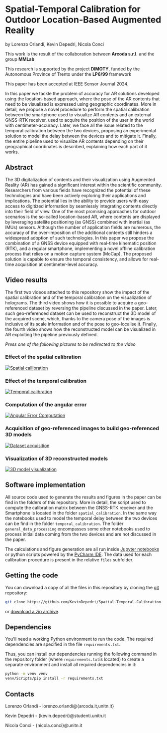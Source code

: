 # Spatial-Temporal Calibration for Outdoor Location-Based Augmented Reality

by
Lorenzo Orlandi,
Kevin Depedri,
Nicola Conci

This work is the result of the collaboration between **Arcoda s.r.l.** and the group **MMLab**

This research is supported by the project **DIMOTY**, funded by the Autonomous Province of Trento under the **LP6/99** framework

This paper has been accepted at IEEE Sensor Journal 2024.

In this paper we tackle the problem of accuracy for AR solutions developed using the location-based approach, where the pose of the AR contents that need to be visualized is expressed using geographic coordinates. More in detail, we propose a novel procedure to perform the spatial calibration between the smartphone used to visualize AR contents and an external GNSS-RTK receiver, used to acquire the position of the user in the world with centimeter-accuracy. Later, we face all the issue related to the temporal calibration between the two devices, proposing an experimental solution to model the delay between the devices and to mitigate it. Finally, the entire pipeline used to visualize AR contents depending on their geographical coordinates is described, explaining how each part of it works. 

<!-- 
![](manuscript/figures/hawaii-trend.png)

*Caption for the example figure with the main results.* -->


## Abstract
The 3D digitalization of contents and their visualization using Augmented Reality (AR) has gained a significant interest within the scientific community. Researchers from various fields have recognized the potential of these technologies and have been actively exploring their applications and implications. The potential lies in the ability to provide users with easy access to digitized information by seamlessly integrating contents directly into their field of view. One of the most promising approaches for outdoor scenarios is the so-called location-based AR, where contents are displayed by leveraging satellite positioning (as GNSS) combined with inertial (as IMUs) sensors. Although the number of application fields are numerous, the accuracy of the over-imposition of the additional contents still hinders a widespread adoption of such technologies. In this paper we propose the combination of a GNSS device equipped with real-time kinematic position (RTK), and a regular smartphone, implementing a novel offline calibration process that relies on a motion capture system (MoCap). The proposed solution is capable to ensure the temporal consistency, and allows for real-time acquisition at centimeter-level accuracy.

## Video results
The first two videos attached to this repository show the impact of the spatial calibration and of the temporal calibration on the visualization of holograms. 
The third video shows how it is possible to acquire a geo-referenced dataset by reversing the pipeline discussed in the paper. Later, such geo-referenced dataset can be used to reconstruct the 3D model of the acquired scene, which, thanks to the camera pose of the images is inclusive of its scale information and of the pose to geo-localise it. 
Finally, the fourth video shows how the reconstructed model can be visualized in AR exploiting the pipeline previously defined.

*Press one of the following pictures to be redirected to the video*

### Effect of the spatial calibration
[![Spatial callibration](https://img.youtube.com/vi/uJmRfPYCVnI/0.jpg)](https://www.youtube.com/watch?v=uJmRfPYCVnI)

### Effect of the temporal calibration
[![Temporal calibration](https://img.youtube.com/vi/bw9R_e6_UiI/0.jpg)](https://www.youtube.com/watch?v=bw9R_e6_UiI)

### Computation of the angular error
[![Angular Error Computation](https://img.youtube.com/vi/9mz47itsUDk/0.jpg)](https://www.youtube.com/watch?v=9mz47itsUDk)

### Acquisition of geo-referenced images to build geo-referenced 3D models
[![Dataset acquisition](https://img.youtube.com/vi/Ynfc6QxaYrU/0.jpg)](https://www.youtube.com/watch?v=Ynfc6QxaYrU)

### Visualization of 3D reconstructed models
[![3D model visualization](https://img.youtube.com/vi/MiEEN89DyKM/0.jpg)](https://www.youtube.com/watch?v=MiEEN89DyKM)


## Software implementation
All source code used to generate the results and figures in the paper can be find in the folders of this repository. More in detail, the script used to compute the calibration matrix between the GNSS-RTK receiver and the Smartphone is located in the folder ``spatial_calibration``. In the same way the notebooks used to model the temporal delay between the two devices can be find in the folder ``temporal_calibration``. The folder ``general_data_processing`` encompasses some other notebooks used to process initial data coming from the two devices and are not discussed in the paper.

The calculations and figure generation are all run inside [Jupyter notebooks](http://jupyter.org/) or python scripts powered by the [PyCharm IDE](https://www.jetbrains.com/pycharm/).
The data used for each calibration procedure is present in the relative ``files`` subfolder.


## Getting the code

You can download a copy of all the files in this repository by cloning the
[git](https://git-scm.com/) repository:

```bash
git clone https://github.com/KevinDepedri/Spatial-Temporal-Calibration-for-Outdoor-Location-Based-Augmented-Reality
```

or [download a zip archive](https://github.com/KevinDepedri/Spatial-Temporal-Calibration-for-Outdoor-Location-Based-Augmented-Reality/archive/refs/heads/main.zip).

<!-- 
A copy of the repository is also archived at *insert DOI here*
-->

## Dependencies

You'll need a working Python environment to run the code.
The required dependencies are specified in the file `requirements.txt`.

Thus, you can install our dependencies running the following command in the repository folder (where `requirements.txt`is located) to create a separate environment and install all required dependencies in it:

```bash
python -m venv venv
venv/Scripts/pip install -r requirements.txt
```

<!-- 
## License

All source code is made available under a BSD 3-clause license. You can freely
use and modify the code, without warranty, so long as you provide attribution
to the authors. See `LICENSE.md` for the full license text.

The manuscript text is not open source. The authors reserve the rights to the
article content, which is currently submitted for publication in the IEEE MMSP 2023.
-->

## Contacts

Lorenzo Orlandi - lorenzo.orlandi@{arcoda.it,unitn.it}

Kevin Depedri - {kevin.depedri}@studenti.unitn.it

Nicola Conci - {nicola.conci}@unitn.it
